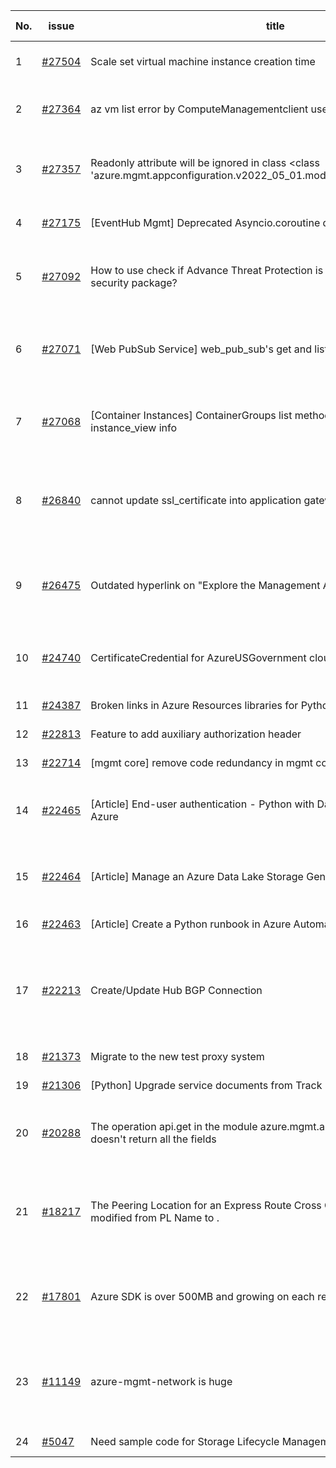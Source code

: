 | No. | issue | title | labels | assignees | bot advice | created date |
| ------ | ------ | ------ | ------ | ------ | ------ | :-----: |
|1|[#27504](https://github.com/Azure/azure-sdk-for-python/issues/27504)|Scale set virtual machine instance creation time|Compute, Mgmt, needs-author-feedback|msyyc||2022-11-15|
|2|[#27364](https://github.com/Azure/azure-sdk-for-python/issues/27364)|az vm list error by ComputeManagementclient used the package to 28.0.0 |Compute, Mgmt, needs-author-feedback, CXP Attention|msyyc||2022-11-08|
|3|[#27357](https://github.com/Azure/azure-sdk-for-python/issues/27357)|Readonly attribute will be ignored in class <class 'azure.mgmt.appconfiguration.v2022_05_01.models._models_py3.KeyValue'>|Mgmt, needs-author-feedback, App Configuration, CXP Attention|msyyc||2022-11-08|
|4|[#27175](https://github.com/Azure/azure-sdk-for-python/issues/27175)|[EventHub Mgmt] Deprecated Asyncio.coroutine decorator in test|Event Hubs, Client, Mgmt, issue-addressed|msyyc||2022-10-28|
|5|[#27092](https://github.com/Azure/azure-sdk-for-python/issues/27092)|How to use check if Advance Threat Protection is enabled azure-mgmt-security package? |question, Security, Mgmt, customer-reported, issue-addressed|msyyc||2022-10-26|
|6|[#27071](https://github.com/Azure/azure-sdk-for-python/issues/27071)|[Web PubSub Service] web_pub_sub's get and list method doesn't work|Docs, question, Mgmt, customer-reported, needs-team-attention, WebPubSub|msyyc|new comment|2022-10-26|
|7|[#27068](https://github.com/Azure/azure-sdk-for-python/issues/27068)|[Container Instances] ContainerGroups list method result doesn't have instance_view info|bug, Container Instances, Mgmt, customer-reported, issue-addressed|msyyc||2022-10-26|
|8|[#26840](https://github.com/Azure/azure-sdk-for-python/issues/26840)|cannot update ssl_certificate into application gateway|question, Network - Application Gateway, Mgmt, customer-reported, issue-addressed|msyyc||2022-10-15|
|9|[#26475](https://github.com/Azure/azure-sdk-for-python/issues/26475)|Outdated hyperlink on "Explore the Management APIs"|bug, Docs, Notification Hub, Mgmt, customer-reported, needs-team-attention|msyyc|no reply > 7|2022-09-27|
|10|[#24740](https://github.com/Azure/azure-sdk-for-python/issues/24740)|CertificateCredential for AzureUSGovernment cloud|feature-request, Operations Management, Mgmt, needs-team-attention|BigCat20196, msyyc|no reply > 7|2022-06-07|
|11|[#24387](https://github.com/Azure/azure-sdk-for-python/issues/24387)|Broken links in Azure Resources libraries for Python|Docs, Mgmt|scbedd, msyyc|new comment|2022-05-11|
|12|[#22813](https://github.com/Azure/azure-sdk-for-python/issues/22813)|Feature to add auxiliary authorization header|feature-request, Mgmt|msyyc|new issue|2022-01-28|
|13|[#22714](https://github.com/Azure/azure-sdk-for-python/issues/22714)|[mgmt core] remove code redundancy in mgmt core polling|Mgmt, Azure.Mgmt.Core|msyyc|new issue|2022-01-21|
|14|[#22465](https://github.com/Azure/azure-sdk-for-python/issues/22465)|[Article] End-user authentication - Python with Data Lake Storage Gen1 - Azure|Storage, Docs, Client, Mgmt, Data Lake Storage Gen1, Resources|msyyc, tasherif-msft|no reply > 7|2022-01-12|
|15|[#22464](https://github.com/Azure/azure-sdk-for-python/issues/22464)|[Article] Manage an Azure Data Lake Storage Gen1 account with Python|Storage, Docs, Client, Mgmt, Data Lake Storage Gen1, Resources|msyyc, tasherif-msft|no reply > 7|2022-01-12|
|16|[#22463](https://github.com/Azure/azure-sdk-for-python/issues/22463)|[Article] Create a Python runbook in Azure Automation|Docs, Compute, Mgmt, Resources|msyyc|no reply > 7|2022-01-12|
|17|[#22213](https://github.com/Azure/azure-sdk-for-python/issues/22213)|Create/Update Hub BGP Connection|question, Network, Service Attention, Mgmt, customer-reported, needs-team-attention, Network - Virtual WAN|msyyc|new comment|2021-12-17|
|18|[#21373](https://github.com/Azure/azure-sdk-for-python/issues/21373)|Migrate to the new test proxy system|Mgmt, Epic, MQ|msyyc|no reply > 7|2021-10-22|
|19|[#21306](https://github.com/Azure/azure-sdk-for-python/issues/21306)|[Python] Upgrade service documents from Track 1 to Track 2|Mgmt, MQ|msyyc|new comment|2021-10-18|
|20|[#20288](https://github.com/Azure/azure-sdk-for-python/issues/20288)|The operation api.get in the module azure.mgmt.apimanagement.operations doesn't return all the fields|bug, API Management, Mgmt, customer-reported|BigCat20196, msyyc|new comment|2021-08-16|
|21|[#18217](https://github.com/Azure/azure-sdk-for-python/issues/18217)|The Peering Location for an Express Route Cross Connection ... cannot be modified from PL Name to .|bug, Network - ExpressRoute, Service Attention, Mgmt, customer-reported, needs-team-attention|msyyc|new comment|2021-04-22|
|22|[#17801](https://github.com/Azure/azure-sdk-for-python/issues/17801)|Azure SDK is over 500MB and growing on each release.|question, Network, Service Attention, Mgmt, customer-reported, needs-team-attention|lmazuel, msyyc|new comment|2021-04-05|
|23|[#11149](https://github.com/Azure/azure-sdk-for-python/issues/11149)|azure-mgmt-network is huge|question, Service Attention, Network - Virtual Network, Mgmt, customer-reported, needs-team-attention|msyyc, MikhailTryakhov|new comment|2020-04-30|
|24|[#5047](https://github.com/Azure/azure-sdk-for-python/issues/5047)|Need sample code for Storage Lifecycle Management|Docs, Mgmt|msyyc|new comment|2019-05-02|
